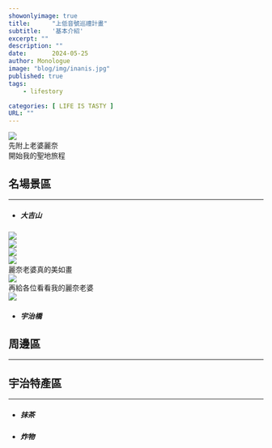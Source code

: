 ```yaml
---
showonlyimage: true
title:      "上低音號巡禮計畫"
subtitle:   '基本介紹'
excerpt: ""
description: ""
date:       2024-05-25
author: Monologue    
image: "blog/img/inanis.jpg"
published: true 
tags:
    - lifestory

categories: [ LIFE IS TASTY ]
URL: ""
---
```

![](/blog/ufo/麗奈老婆1.jpg)  
先附上老婆麗奈  
開始我的聖地旅程  
## 名場景區
***
* ##### 大吉山
![](/blog/ufo/大吉山夜景2.gif)  
![](/blog/ufo/大吉山夜景1.gif)  
![](/blog/ufo/大吉山夜景5.jpg)  
![](/blog/ufo/大吉山夜景4.jpg)  
麗奈老婆真的美如畫  
![](/blog/ufo/大吉山夜景3.gif)  
再給各位看看我的麗奈老婆  
![](/blog/ufo/麗奈老婆2.gif)  
* ##### 宇治橋

## 周邊區
***
## 宇治特產區
***
* ##### 抹茶
* ##### 炸物
##### 
<!--more-->

